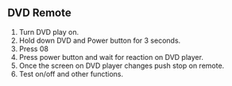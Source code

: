 ## DVD Remote

1. Turn DVD play on.
1. Hold down DVD and Power button for 3 seconds.
1. Press 08
1. Press power button and wait for reaction on DVD player.
1. Once the screen on DVD player changes push stop on remote.
1. Test on/off and other functions.
